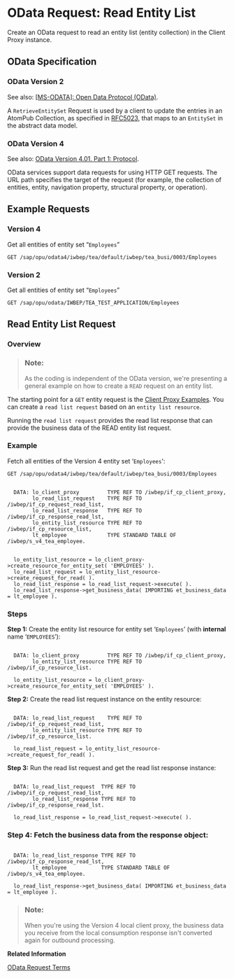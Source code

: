 <!-- loiob810028e2fba48ea918c67f88fca18d9 -->

# OData Request: Read Entity List

Create an OData request to read an entity list \(entity collection\) in the Client Proxy instance.



<a name="loiob810028e2fba48ea918c67f88fca18d9__section_mcy_14f_ttb"/>

## OData Specification



### OData Version 2

See also: [\[MS-ODATA\]: Open Data Protocol \(OData\)](https://docs.microsoft.com/en-us/openspecs/windows_protocols/ms-odata).

A `RetrieveEntitySet` Request is used by a client to update the entries in an AtomPub Collection, as specified in [RFC5023](https://www.rfc-editor.org/rfc/rfc5023.txt), that maps to an `EntitySet` in the abstract data model.



### OData Version 4

See also: [OData Version 4.01. Part 1: Protocol](https://docs.oasis-open.org/odata/odata/v4.01/odata-v4.01-part1-protocol.html).

OData services support data requests for using HTTP GET requests. The URL path specifies the target of the request \(for example, the collection of entities, entity, navigation property, structural property, or operation\).



<a name="loiob810028e2fba48ea918c67f88fca18d9__section_ykt_q4f_ttb"/>

## Example Requests



### Version 4

Get all entities of entity set “`Employees`”

```
GET /sap/opu/odata4/iwbep/tea/default/iwbep/tea_busi/0003/Employees
```



### Version 2

Get all entities of entity set “`Employees`”

```
GET /sap/opu/odata/IWBEP/TEA_TEST_APPLICATION/Employees
```



<a name="loiob810028e2fba48ea918c67f88fca18d9__section_xbr_xpf_ttb"/>

## Read Entity List Request



### Overview

> ### Note:  
> As the coding is independent of the OData version, we're presenting a general example on how to create a `READ` request on an entity list.

The starting point for a `GET` entity request is the [Client Proxy Examples](client-proxy-examples-7984f71.md). You can create a `read list request` based on an `entity list resource`.

Running the `read list request` provides the read list response that can provide the business data of the READ entity list request.



### Example

Fetch all entities of the Version 4 entity set ‘`Employees`':

```
GET /sap/opu/odata4/iwbep/tea/default/iwbep/tea_busi/0003/Employees
```

```

  DATA: lo_client_proxy         TYPE REF TO /iwbep/if_cp_client_proxy,
        lo_read_list_request    TYPE REF TO /iwbep/if_cp_request_read_list,
        lo_read_list_response   TYPE REF TO /iwbep/if_cp_response_read_lst,
        lo_entity_list_resource TYPE REF TO /iwbep/if_cp_resource_list,
        lt_employee             TYPE STANDARD TABLE OF /iwbep/s_v4_tea_employee.


  lo_entity_list_resource = lo_client_proxy->create_resource_for_entity_set( 'EMPLOYEES' ).
  lo_read_list_request = lo_entity_list_resource->create_request_for_read( ).
  lo_read_list_response = lo_read_list_request->execute( ).
  lo_read_list_response->get_business_data( IMPORTING et_business_data = lt_employee ).
```



### Steps

**Step 1:** Create the entity list resource for entity set ‘`Employees`’ \(with **internal** name ‘`EMPLOYEES`’\):

```

  DATA: lo_client_proxy         TYPE REF TO /iwbep/if_cp_client_proxy,
        lo_entity_list_resource TYPE REF TO /iwbep/if_cp_resource_list.

  lo_entity_list_resource = lo_client_proxy->create_resource_for_entity_set( 'EMPLOYEES' ).

```

**Step 2:** Create the read list request instance on the entity resource:

```

  DATA: lo_read_list_request    TYPE REF TO /iwbep/if_cp_request_read_list,
        lo_entity_list_resource TYPE REF TO /iwbep/if_cp_resource_list.

  lo_read_list_request = lo_entity_list_resource->create_request_for_read( ).

```

**Step 3:** Run the read list request and get the read list response instance:

```

  DATA: lo_read_list_request  TYPE REF TO /iwbep/if_cp_request_read_list,
        lo_read_list_response TYPE REF TO /iwbep/if_cp_response_read_lst.

  lo_read_list_response = lo_read_list_request->execute( ).
```



### **Step 4:** Fetch the business data from the response object:

```

  DATA: lo_read_list_response TYPE REF TO /iwbep/if_cp_response_read_lst,
        lt_employee           TYPE STANDARD TABLE OF /iwbep/s_v4_tea_employee.

  lo_read_list_response->get_business_data( IMPORTING et_business_data = lt_employee ).
```

> ### Note:  
> When you're using the Version 4 local client proxy, the business data you receive from the local consumption response isn't converted again for outbound processing.

**Related Information**  


[OData Request Terms](odata-request-terms-a3b0e95.md "An overview of some OData Request terminology.")

